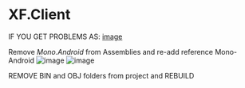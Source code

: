 # XF.Client

IF YOU GET PROBLEMS AS:
[image](https://user-images.githubusercontent.com/40700132/184114584-ce30779b-a996-4042-9ae6-8e319f7f553c.png)

Remove *Mono.Android* from Assemblies and re-add reference Mono-Android
![image](https://user-images.githubusercontent.com/40700132/184114859-9a79a4b7-8641-4176-93fb-d428726709be.png)
![image](https://user-images.githubusercontent.com/40700132/184114900-fb6c5117-26ec-47fc-a2d9-56d23da65fc0.png)

REMOVE BIN and OBJ folders from project and REBUILD
